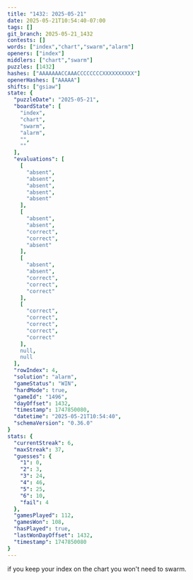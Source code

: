 ```yaml
---
title: "1432: 2025-05-21"
date: 2025-05-21T10:54:40-07:00
tags: []
git_branch: 2025-05-21_1432
contests: []
words: ["index","chart","swarm","alarm"]
openers: ["index"]
middlers: ["chart","swarm"]
puzzles: [1432]
hashes: ["AAAAAAACCAAACCCCCCCCXXXXXXXXXX"]
openerHashes: ["AAAAA"]
shifts: ["gsiaw"]
state: {
  "puzzleDate": "2025-05-21",
  "boardState": [
    "index",
    "chart",
    "swarm",
    "alarm",
    "",
    ""
  ],
  "evaluations": [
    [
      "absent",
      "absent",
      "absent",
      "absent",
      "absent"
    ],
    [
      "absent",
      "absent",
      "correct",
      "correct",
      "absent"
    ],
    [
      "absent",
      "absent",
      "correct",
      "correct",
      "correct"
    ],
    [
      "correct",
      "correct",
      "correct",
      "correct",
      "correct"
    ],
    null,
    null
  ],
  "rowIndex": 4,
  "solution": "alarm",
  "gameStatus": "WIN",
  "hardMode": true,
  "gameId": "1496",
  "dayOffset": 1432,
  "timestamp": 1747850080,
  "datetime": "2025-05-21T10:54:40",
  "schemaVersion": "0.36.0"
}
stats: {
  "currentStreak": 6,
  "maxStreak": 37,
  "guesses": {
    "1": 0,
    "2": 3,
    "3": 24,
    "4": 46,
    "5": 25,
    "6": 10,
    "fail": 4
  },
  "gamesPlayed": 112,
  "gamesWon": 108,
  "hasPlayed": true,
  "lastWonDayOffset": 1432,
  "timestamp": 1747850080
}
---
```

if you keep your index on the chart you won't need to swarm.
<!-- more -->
